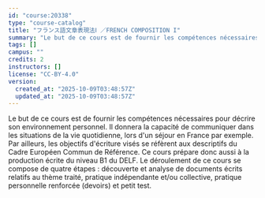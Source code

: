 ```yaml
---
id: "course:20338"
type: "course-catalog"
title: "フランス語文章表現法Ⅰ ／FRENCH COMPOSITION I"
summary: "Le but de ce cours est de fournir les compétences nécessaires pour décrire son environnement personnel. Il donnera la ca…"
tags: []
campus: ""
credits: 2
instructors: []
license: "CC-BY-4.0"
version:
  created_at: "2025-10-09T03:48:57Z"
  updated_at: "2025-10-09T03:48:57Z"
---
```

Le but de ce cours est de fournir les compétences nécessaires pour décrire son environnement personnel. Il donnera la capacité de communiquer dans les situations de la vie quotidienne, lors d'un séjour en France par exemple. Par ailleurs, les objectifs d'écriture visés se réfèrent aux descriptifs du Cadre Européen Commun de Référence. Ce cours prépare donc aussi à la production écrite du niveau B1 du DELF. Le déroulement de ce cours se compose de quatre étapes : découverte et analyse de documents écrits relatifs au thème traité, pratique indépendante et/ou collective, pratique personnelle renforcée (devoirs) et petit test.
